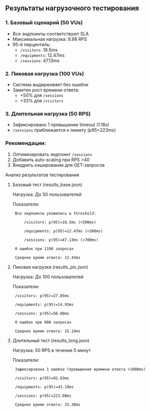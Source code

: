 ## Результаты нагрузочного тестирования

### 1. Базовый сценарий (50 VUs)
- Все эндпоинты соответствуют SLA
- Максимальная нагрузка: 9.98 RPS
- 95-й перцентиль:
  - `/visitors`: 18.5ms
  - `/equipments`: 12.47ms
  - `/sessions`: 47.13ms

### 2. Пиковая нагрузка (100 VUs)
- Система выдерживает без ошибок
- Заметен рост времени ответа:
  - +50% для `/sessions`
  - +33% для `/visitors`

### 3. Длительная нагрузка (50 RPS)
- Зафиксировано 1 превышение timeout (1.16s)
- `/sessions` приближается к лимиту (p95=223ms)

### Рекомендации:
1. Оптимизировать эндпоинт `/sessions`
2. Добавить auto-scaling при RPS >40
3. Внедрить кэширование для GET-запросов



Анализ результатов тестирования
1. Базовый тест (results_base.json)

    Нагрузка: До 50 пользователей

    Показатели:

        Все эндпоинты уложились в threshold:

            /visitors: p(95)=18.5ms (<500ms)

            /equipments: p(95)=12.47ms (<300ms)

            /sessions: p(95)=47.13ms (<700ms)

        0 ошибок при 1198 запросах

        Среднее время ответа: 13.43ms

2. Пиковая нагрузка (results_pic.json)

    Нагрузка: До 100 пользователей

    Показатели:

        /visitors: p(95)=27.85ms

        /equipments: p(95)=14.93ms

        /sessions: p(95)=56.88ms

        0 ошибок при 900 запросах

        Среднее время ответа: 15.14ms

3. Длительный тест (results_long.json)

    Нагрузка: 50 RPS в течение 5 минут

    Показатели:

        Зафиксирована 1 ошибка (превышение времени ответа >1000ms)

        /visitors: p(95)=92.63ms

        /equipments: p(95)=43.19ms

        /sessions: p(95)=223.08ms

        Среднее время ответа: 33.38ms
